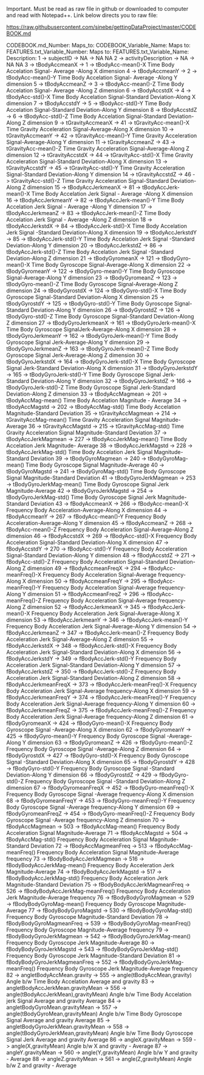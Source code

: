 Important. Must be read as raw file in github or downloaded to computer and read with Notepad++. Link below directs you to raw file:

https://raw.githubusercontent.com/sinebe/gettingDataProject/master/CODEBOOK.md
  
  
  
  CODEBOOK.md_Number:   Maps_to:        CODEBOOK_Variable_Name:        Maps to:   FEATURES.txt_Variable_Number:  Maps to:     FEATURES.txt_Variable_Name:                               Description:
           1               ->                  subjectID                  ->                   NA                   ->                    NA                                                 NA
           2               ->             activityDescription             ->                   NA                   ->                    NA                                                 NA
           3               ->                tBodyAccmeanX                ->                    1                   ->             tBodyAcc-mean()-X               Time Body Accelation Signal- Average -Along X dimension
           4               ->                tBodyAccmeanY                ->                    2                   ->             tBodyAcc-mean()-Y               Time Body Accelation Signal- Average -Along Y dimension
           5               ->                tBodyAccmeanZ                ->                    3                   ->             tBodyAcc-mean()-Z               Time Body Accelation Signal- Average -Along Z dimension
           6               ->                tBodyAccstdX                 ->                    4                   ->             tBodyAcc-std()-X           Time Body Accelation Signal-Standard Deviation-Along X dimension
           7               ->                tBodyAccstdY                 ->                    5                   ->             tBodyAcc-std()-Y           Time Body Accelation Signal-Standard Deviation-Along Y dimension
           8               ->                tBodyAccstdZ                 ->                    6                   ->             tBodyAcc-std()-Z           Time Body Accelation Signal-Standard Deviation-Along Z dimension
           9               ->              tGravityAccmeanX               ->                   41                   ->           tGravityAcc-mean()-X            Time Gravity Acceleration Signal-Average-Along X dimension
           10              ->              tGravityAccmeanY               ->                   42                   ->           tGravityAcc-mean()-Y            Time Gravity Acceleration Signal-Average-Along Y dimension
           11              ->              tGravityAccmeanZ               ->                   43                   ->           tGravityAcc-mean()-Z            Time Gravity Acceleration Signal-Average-Along Z dimension
           12              ->               tGravityAccstdX               ->                   44                   ->            tGravityAcc-std()-X         Time Gravity Acceleration Signal-Standard Deviation-Along X dimension
           13              ->               tGravityAccstdY               ->                   45                   ->            tGravityAcc-std()-Y         Time Gravity Acceleration Signal-Standard Deviation-Along Y dimension
           14              ->               tGravityAccstdZ               ->                   46                   ->            tGravityAcc-std()-Z         Time Gravity Acceleration Signal-Standard Deviation-Along Z dimension
           15              ->              tBodyAccJerkmeanX              ->                   81                   ->           tBodyAccJerk-mean()-X          Time Body Accelation Jerk Signal - Average -Along X dimension
           16              ->              tBodyAccJerkmeanY              ->                   82                   ->           tBodyAccJerk-mean()-Y          Time Body Accelation Jerk Signal - Average -Along Y dimension
           17              ->              tBodyAccJerkmeanZ              ->                   83                   ->           tBodyAccJerk-mean()-Z          Time Body Accelation Jerk Signal - Average -Along Z dimension
           18              ->              tBodyAccJerkstdX               ->                   84                   ->           tBodyAccJerk-std()-X         Time Body Accelation Jerk Signal -Standard Deviation-Along X dimension
           19              ->              tBodyAccJerkstdY               ->                   85                   ->           tBodyAccJerk-std()-Y         Time Body Accelation Jerk Signal -Standard Deviation-Along Y dimension
           20              ->              tBodyAccJerkstdZ               ->                   86                   ->           tBodyAccJerk-std()-Z         Time Body Accelation Jerk Signal -Standard Deviation-Along Z dimension
           21              ->               tBodyGyromeanX                ->                   121                  ->            tBodyGyro-mean()-X                Time Body Gyroscope Signal-Average-Along X dimension
           22              ->               tBodyGyromeanY                ->                   122                  ->            tBodyGyro-mean()-Y                Time Body Gyroscope Signal-Average-Along Y dimension
           23              ->               tBodyGyromeanZ                ->                   123                  ->            tBodyGyro-mean()-Z                Time Body Gyroscope Signal-Average-Along Z dimension
           24              ->                tBodyGyrostdX                ->                   124                  ->             tBodyGyro-std()-X           Time Body Gyroscope Signal-Standard Deviation-Along X dimension
           25              ->                tBodyGyrostdY                ->                   125                  ->             tBodyGyro-std()-Y           Time Body Gyroscope Signal-Standard Deviation-Along Y dimension
           26              ->                tBodyGyrostdZ                ->                   126                  ->             tBodyGyro-std()-Z           Time Body Gyroscope Signal-Standard Deviation-Along Z dimension
           27              ->             tBodyGyroJerkmeanX              ->                   161                  ->          tBodyGyroJerk-mean()-X            Time Body Gyroscope SignalJerk-Average-Along X dimension
           28              ->             tBodyGyroJerkmeanY              ->                   162                  ->          tBodyGyroJerk-mean()-Y            Time Body Gyroscope Signal Jerk-Average-Along Y dimension
           29              ->             tBodyGyroJerkmeanZ              ->                   163                  ->          tBodyGyroJerk-mean()-Z            Time Body Gyroscope Signal Jerk-Average-Along Z dimension
           30              ->              tBodyGyroJerkstdX              ->                   164                  ->           tBodyGyroJerk-std()-X        Time Body Gyroscope Signal Jerk-Standard Deviation-Along X dimension
           31              ->              tBodyGyroJerkstdY              ->                   165                  ->           tBodyGyroJerk-std()-Y        Time Body Gyroscope Signal Jerk-Standard Deviation-Along Y dimension
           32              ->              tBodyGyroJerkstdZ              ->                   166                  ->           tBodyGyroJerk-std()-Z        Time Body Gyroscope Signal Jerk-Standard Deviation-Along Z dimension
           33              ->               tBodyAccMagmean               ->                   201                  ->            tBodyAccMag-mean()                      Time Body Accelation Magnitude - Average
           34              ->               tBodyAccMagstd                ->                   202                  ->             tBodyAccMag-std()                  Time Body Accelation Magnitude-Standard Deviation
           35              ->             tGravityAccMagmean              ->                   214                  ->           tGravityAccMag-mean()               Time Gravity Acceleration Signal Magnitude-Average
           36              ->              tGravityAccMagstd              ->                   215                  ->           tGravityAccMag-std()           Time Gravity Acceleration Signal Magnitude-Standard Deviation
           37              ->             tBodyAccJerkMagmean             ->                   227                  ->          tBodyAccJerkMag-mean()                 Time Body Accelation  Jerk  Magnitude- Average
           38              ->             tBodyAccJerkMagstd              ->                   228                  ->           tBodyAccJerkMag-std()          Time Body Accelation Jerk Signal Magnitude-Standard Deviation
           39              ->              tBodyGyroMagmean               ->                   240                  ->            tBodyGyroMag-mean()                   Time Body Gyroscope Signal  Magnitude-Average
           40              ->               tBodyGyroMagstd               ->                   241                  ->            tBodyGyroMag-std()              Time Body Gyroscope Signal  Magnitude-Standard Deviation
           41              ->            tBodyGyroJerkMagmean             ->                   253                  ->          tBodyGyroJerkMag-mean()               Time Body Gyroscope Signal Jerk Magnitude-Average
           42              ->             tBodyGyroJerkMagstd             ->                   254                  ->          tBodyGyroJerkMag-std()          Time Body Gyroscope Signal Jerk Magnitude-Standard Deviation
           43              ->                fBodyAccmeanX                ->                   266                  ->             fBodyAcc-mean()-X                Frequency Body Acceleration-Average-Along X dimension
           44              ->                fBodyAccmeanY                ->                   267                  ->             fBodyAcc-mean()-Y                Frequency Body Acceleration-Average-Along Y dimension
           45              ->                fBodyAccmeanZ                ->                   268                  ->             fBodyAcc-mean()-Z            Frequency Body Acceleration Signal-Average-Along Z dimension
           46              ->                fBodyAccstdX                 ->                   269                  ->             fBodyAcc-std()-X           Frequency Body Acceleration Signal-Standard Deviation-Along X dimension
           47              ->                fBodyAccstdY                 ->                   270                  ->             fBodyAcc-std()-Y           Frequency Body Acceleration Signal-Standard Deviation-Along Y dimension
           48              ->                fBodyAccstdZ                 ->                   271                  ->             fBodyAcc-std()-Z           Frequency Body Acceleration Signal-Standard Deviation-Along Z dimension
           49              ->              fBodyAccmeanFreqX              ->                   294                  ->           fBodyAcc-meanFreq()-X        Frequency Body Acceleration Signal-Average frequency-Along X dimension
           50              ->              fBodyAccmeanFreqY              ->                   295                  ->           fBodyAcc-meanFreq()-Y        Frequency Body Acceleration Signal-Average frequency-Along Y dimension
           51              ->              fBodyAccmeanFreqZ              ->                   296                  ->           fBodyAcc-meanFreq()-Z        Frequency Body Acceleration Signal-Average frequency-Along Z dimension
           52              ->              fBodyAccJerkmeanX              ->                   345                  ->           fBodyAccJerk-mean()-X        Frequency Body Acceleration Jerk Signal-Average-Along X dimension
           53              ->              fBodyAccJerkmeanY              ->                   346                  ->           fBodyAccJerk-mean()-Y        Frequency Body Acceleration Jerk Signal-Average-Along Y dimension
           54              ->              fBodyAccJerkmeanZ              ->                   347                  ->           fBodyAccJerk-mean()-Z        Frequency Body Acceleration Jerk Signal-Average-Along Z dimension
           55              ->              fBodyAccJerkstdX               ->                   348                  ->           fBodyAccJerk-std()-X         Frequency Body Acceleration Jerk Signal-Standard Deviation-Along X dimension
           56              ->              fBodyAccJerkstdY               ->                   349                  ->           fBodyAccJerk-std()-Y         Frequency Body Acceleration Jerk Signal-Standard Deviation-Along Y dimension
           57              ->              fBodyAccJerkstdZ               ->                   350                  ->           fBodyAccJerk-std()-Z         Frequency Body Acceleration Jerk Signal-Standard Deviation-Along Z dimension
           58              ->            fBodyAccJerkmeanFreqX            ->                   373                  ->         fBodyAccJerk-meanFreq()-X      Frequency Body Acceleration Jerk Signal-Average frequency-Along X dimension
           59              ->            fBodyAccJerkmeanFreqY            ->                   374                  ->         fBodyAccJerk-meanFreq()-Y      Frequency Body Acceleration Jerk Signal-Average frequency-Along Y dimension
           60              ->            fBodyAccJerkmeanFreqZ            ->                   375                  ->         fBodyAccJerk-meanFreq()-Z      Frequency Body Acceleration Jerk Signal-Average frequency-Along Z dimension
           61              ->               fBodyGyromeanX                ->                   424                  ->            fBodyGyro-mean()-X             Frequency Body Gyroscope Signal -Average-Along X dimension
           62              ->               fBodyGyromeanY                ->                   425                  ->            fBodyGyro-mean()-Y             Frequency Body Gyroscope Signal -Average-Along Y dimension
           63              ->               fBodyGyromeanZ                ->                   426                  ->            fBodyGyro-mean()-Z             Frequency Body Gyroscope Signal -Average-Along Z dimension
           64              ->                fBodyGyrostdX                ->                   427                  ->             fBodyGyro-std()-X          Frequency Body Gyroscope Signal -Standard Deviation-Along X dimension
           65              ->                fBodyGyrostdY                ->                   428                  ->             fBodyGyro-std()-Y          Frequency Body Gyroscope Signal -Standard Deviation-Along Y dimension
           66              ->                fBodyGyrostdZ                ->                   429                  ->             fBodyGyro-std()-Z          Frequency Body Gyroscope Signal -Standard Deviation-Along Z dimension
           67              ->             fBodyGyromeanFreqX              ->                   452                  ->          fBodyGyro-meanFreq()-X        Frequency Body Gyroscope Signal -Average frequency-Along X dimension
           68              ->             fBodyGyromeanFreqY              ->                   453                  ->          fBodyGyro-meanFreq()-Y        Frequency Body Gyroscope Signal -Average frequency-Along Y dimension
           69              ->             fBodyGyromeanFreqZ              ->                   454                  ->          fBodyGyro-meanFreq()-Z        Frequency Body Gyroscope Signal -Average frequency-Along Z dimension
           70              ->               fBodyAccMagmean               ->                   503                  ->            fBodyAccMag-mean()                Frequency Body Acceleration Signal Magnitude-Average
           71              ->               fBodyAccMagstd                ->                   504                  ->             fBodyAccMag-std()           Frequency Body Acceleration Signal Magnitude-Standard Deviation
           72              ->             fBodyAccMagmeanFreq             ->                   513                  ->          fBodyAccMag-meanFreq()         Frequency Body Acceleration Signal Magnitude-Average frequency
           73              ->           fBodyBodyAccJerkMagmean           ->                   516                  ->        fBodyBodyAccJerkMag-mean()             Frequency Body Acceleration Jerk Magnitude-Average
           74              ->           fBodyBodyAccJerkMagstd            ->                   517                  ->         fBodyBodyAccJerkMag-std()        Frequency Body Acceleration Jerk Magnitude-Standard Deviation
           75              ->         fBodyBodyAccJerkMagmeanFreq         ->                   526                  ->      fBodyBodyAccJerkMag-meanFreq()      Frequency Body Acceleration Jerk Magnitude-Average frequency
           76              ->            fBodyBodyGyroMagmean             ->                   529                  ->          fBodyBodyGyroMag-mean()                  Frequency Body Gyroscope  Magnitude-Average
           77              ->             fBodyBodyGyroMagstd             ->                   530                  ->          fBodyBodyGyroMag-std()             Frequency Body Gyroscope  Magnitude-Standard Deviation
           78              ->          fBodyBodyGyroMagmeanFreq           ->                   539                  ->        fBodyBodyGyroMag-meanFreq()           Frequency Body Gyroscope  Magnitude-Average frequency
           79              ->          fBodyBodyGyroJerkMagmean           ->                   542                  ->        fBodyBodyGyroJerkMag-mean()              Frequency Body Gyroscope Jerk Magnitude-Average
           80              ->           fBodyBodyGyroJerkMagstd           ->                   543                  ->        fBodyBodyGyroJerkMag-std()         Frequency Body Gyroscope Jerk Magnitude-Standard Deviation
           81              ->        fBodyBodyGyroJerkMagmeanFreq         ->                   552                  ->      fBodyBodyGyroJerkMag-meanFreq()       Frequency Body Gyroscope Jerk Magnitude-Average frequency
           82              ->          angletBodyAccMean.gravity          ->                   555                  ->        angle(tBodyAccMean,gravity)            Angle b/w Time Body Accelation Average and  gravity
           83              ->      angletBodyAccJerkMean.gravityMean      ->                   556                  ->   angle(tBodyAccJerkMean),gravityMean) Angle b/w Time Body Accelation jerk Signal Average and gravity Average
           84              ->       angletBodyGyroMean.gravityMean        ->                   557                  ->     angle(tBodyGyroMean,gravityMean)   Angle b/w Time Body Gyroscope Signal Average and gravity Average
           85              ->     angletBodyGyroJerkMean.gravityMean      ->                   558                  ->   angle(tBodyGyroJerkMean,gravityMean) Angle b/w Time Body Gyroscope Signal Jerk Average and gravity Average
           86              ->             angleX.gravityMean              ->                   559                  ->           angle(X,gravityMean)                        Angle b/w X and  gravity - Average
           87              ->             angleY.gravityMean              ->                   560                  ->           angle(Y,gravityMean)                        Angle b/w Y and  gravity - Average
           88              ->             angleZ.gravityMean              ->                   561                  ->           angle(Z,gravityMean)                        Angle b/w Z and  gravity - Average
